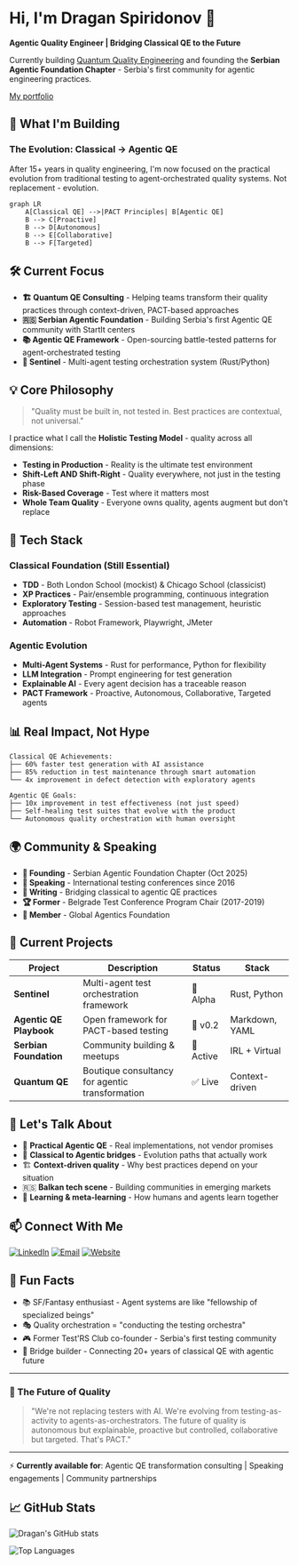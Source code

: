 # Hi, I'm Dragan Spiridonov 👋

**Agentic Quality Engineer | Bridging Classical QE to the Future**

Currently building [Quantum Quality Engineering](https://quantum-qe.dev) and founding the **Serbian Agentic Foundation Chapter** - Serbia's first community for agentic engineering practices.

[My portfolio](https://spiridonovdragan.com)

## 🚀 What I'm Building

### The Evolution: Classical → Agentic QE
After 15+ years in quality engineering, I'm now focused on the practical evolution from traditional testing to agent-orchestrated quality systems. Not replacement - evolution.

```mermaid
graph LR
    A[Classical QE] -->|PACT Principles| B[Agentic QE]
    B --> C[Proactive]
    B --> D[Autonomous]
    B --> E[Collaborative]
    B --> F[Targeted]
```

## 🛠️ Current Focus

- **🏗️ Quantum QE Consulting** - Helping teams transform their quality practices through context-driven, PACT-based approaches
- **🇷🇸 Serbian Agentic Foundation** - Building Serbia's first Agentic QE community with StartIt centers
- **📚 Agentic QE Framework** - Open-sourcing battle-tested patterns for agent-orchestrated testing
- **🦀 Sentinel** - Multi-agent testing orchestration system (Rust/Python)

## 💡 Core Philosophy

> "Quality must be built in, not tested in. Best practices are contextual, not universal."

I practice what I call the **Holistic Testing Model** - quality across all dimensions:
- **Testing in Production** - Reality is the ultimate test environment
- **Shift-Left AND Shift-Right** - Quality everywhere, not just in the testing phase
- **Risk-Based Coverage** - Test where it matters most
- **Whole Team Quality** - Everyone owns quality, agents augment but don't replace

## 🔧 Tech Stack

### Classical Foundation (Still Essential)
- **TDD** - Both London School (mockist) & Chicago School (classicist)
- **XP Practices** - Pair/ensemble programming, continuous integration
- **Exploratory Testing** - Session-based test management, heuristic approaches
- **Automation** - Robot Framework, Playwright, JMeter

### Agentic Evolution
- **Multi-Agent Systems** - Rust for performance, Python for flexibility
- **LLM Integration** - Prompt engineering for test generation
- **Explainable AI** - Every agent decision has a traceable reason
- **PACT Framework** - Proactive, Autonomous, Collaborative, Targeted agents

## 📊 Real Impact, Not Hype

```
Classical QE Achievements:
├── 60% faster test generation with AI assistance
├── 85% reduction in test maintenance through smart automation
└── 4x improvement in defect detection with exploratory agents

Agentic QE Goals:
├── 10x improvement in test effectiveness (not just speed)
├── Self-healing test suites that evolve with the product
└── Autonomous quality orchestration with human oversight
```

## 🌍 Community & Speaking

- **🎯 Founding** - Serbian Agentic Foundation Chapter (Oct 2025)
- **🎤 Speaking** - International testing conferences since 2016
- **📝 Writing** - Bridging classical to agentic QE practices
- **🏆 Former** - Belgrade Test Conference Program Chair (2017-2019)
- **🤝 Member** - Global Agentics Foundation

## 🎯 Current Projects

| Project | Description | Status | Stack |
|---------|-------------|--------|-------|
| **Sentinel** | Multi-agent test orchestration framework | 🚧 Alpha | Rust, Python |
| **Agentic QE Playbook** | Open framework for PACT-based testing | 📖 v0.2 | Markdown, YAML |
| **Serbian Foundation** | Community building & meetups | 🚀 Active | IRL + Virtual |
| **Quantum QE** | Boutique consultancy for agentic transformation | ✅ Live | Context-driven |

## 💬 Let's Talk About

- 🤖 **Practical Agentic QE** - Real implementations, not vendor promises
- 🔄 **Classical to Agentic bridges** - Evolution paths that actually work
- 🏗️ **Context-driven quality** - Why best practices depend on your situation
- 🇷🇸 **Balkan tech scene** - Building communities in emerging markets
- 📖 **Learning & meta-learning** - How humans and agents learn together

## 📫 Connect With Me

[![LinkedIn](https://img.shields.io/badge/LinkedIn-0077B5?style=for-the-badge&logo=linkedin&logoColor=white)](https://www.linkedin.com/in/dragan-spiridonov)
[![Email](https://img.shields.io/badge/Email-D14836?style=for-the-badge&logo=gmail&logoColor=white)](mailto:dragan@quantum-qe.dev)
[![Website](https://img.shields.io/badge/Quantum_QE-000000?style=for-the-badge&logo=About.me&logoColor=white)](https://quantum-qe.dev)

## 🎲 Fun Facts

- 📚 SF/Fantasy enthusiast - Agent systems are like "fellowship of specialized beings"
- 🎭 Quality orchestration = "conducting the testing orchestra"
- 🎮 Former Test'RS Club co-founder - Serbia's first testing community
- 🌉 Bridge builder - Connecting 20+ years of classical QE with agentic future

---

### 🔮 The Future of Quality

> "We're not replacing testers with AI. We're evolving from testing-as-activity to agents-as-orchestrators. The future of quality is autonomous but explainable, proactive but controlled, collaborative but targeted. That's PACT."

---

⚡ **Currently available for**: Agentic QE transformation consulting | Speaking engagements | Community partnerships


## 📈 GitHub Stats

![Dragan's GitHub stats](https://github-readme-stats.vercel.app/api?username=proffesor-for-testing&show_icons=true&theme=dark)

![Top Languages](https://github-readme-stats.vercel.app/api/top-langs/?username=proffesor-for-testing&layout=compact&theme=dark)
